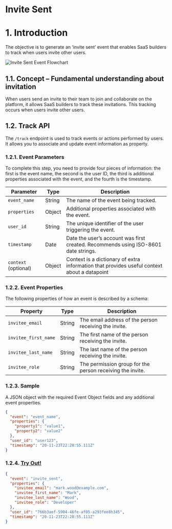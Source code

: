 # Invite Sent

# 1. Introduction

The objective is to generate an ‘invite sent’ event that enables SaaS builders to track when users invite other users.

![Invite Sent Event Flowchart](/img/docs/events/invite_sent.png)

## 1.1. Concept – Fundamental understanding about invitation

When users send an invite to their team to join and collaborate on the platform, it allows SaaS builders to track these invitations. This tracking occurs when users invite other users.

## 1.2. Track API

The `/track` endpoint is used to track events or actions performed by users. It allows you to associate and update event information as property.

### 1.2.1. Event Parameters

To complete this step, you need to provide four pieces of information: the first is the event name, the second is the user ID, the third is additional properties associated with the event, and the fourth is the timestamp.

| Parameter   | Type   | Description                                                  |
|-------------|--------|--------------------------------------------------------------|
| `event_name`| String | The name of the event being tracked.                         |
| `properties`| Object | Additional properties associated with the event.             |
| `user_id`   | String | The unique identifier of the user triggering the event.      |
| `timestamp` | Date   | Date the user’s account was first created. Recommends using ISO-8601 date strings. |
| `context` (optional) | Object | Context is a dictionary of extra information that provides useful context about a datapoint |

### 1.2.2. Event Properties

The following properties of how an event is described by a schema:

| Property          | Type   | Description                                            |
|-------------------|--------|--------------------------------------------------------|
| `invitee_email`   | String | The email address of the person receiving the invite.  |
| `invitee_first_name` | String | The first name of the person receiving the invite.    |
| `invitee_last_name` | String | The last name of the person receiving the invite.     |
| `invitee_role`    | String | The permission group for the person receiving the invite. |

### 1.2.3. Sample

A JSON object with the required Event Object fields and any additional event properties.

```json
{
  "event": "event_name",
  "properties": {
    "property1": "value1",
    "property2": "value2"
  },
  "user_id": "user123",
  "timestamp": "20-11-23T22:28:55.111Z"
}
```

### 1.2.4. [Try Out!](../../../../../integrate/public_apis/track)


```json
{
  "event": "invite_sent",
  "properties": {
    "invitee_email": "mark.wood@example.com",
    "invitee_first_name": "Mark",
    "invitee_last_name": "Wood",
    "invitee_role": "Developer"
  },
  "user_id": "766b3aef-5904-46fe-af05-a293fee8h345",
  "timestamp": "20-11-23T22:28:55.111Z"
}
```
